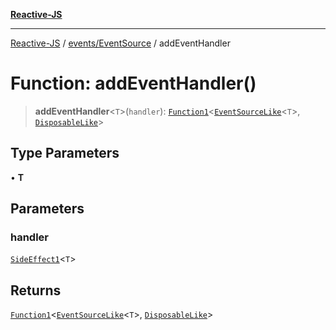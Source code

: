 [**Reactive-JS**](../../../README.md)

***

[Reactive-JS](../../../README.md) / [events/EventSource](../README.md) / addEventHandler

# Function: addEventHandler()

> **addEventHandler**\<`T`\>(`handler`): [`Function1`](../../../functions/type-aliases/Function1.md)\<[`EventSourceLike`](../../interfaces/EventSourceLike.md)\<`T`\>, [`DisposableLike`](../../../utils/interfaces/DisposableLike.md)\>

## Type Parameters

• **T**

## Parameters

### handler

[`SideEffect1`](../../../functions/type-aliases/SideEffect1.md)\<`T`\>

## Returns

[`Function1`](../../../functions/type-aliases/Function1.md)\<[`EventSourceLike`](../../interfaces/EventSourceLike.md)\<`T`\>, [`DisposableLike`](../../../utils/interfaces/DisposableLike.md)\>
